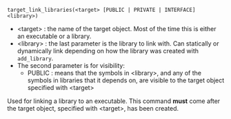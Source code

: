 ```
target_link_libraries(<target> [PUBLIC | PRIVATE | INTERFACE] <library>)
```

* \<target\> : the name of the target object. Most of the time this is either an executable or a library.
* \<library\> : the last parameter is the library to link with. Can statically or dynamically link depending on how the library was created with `add_library`.
* The second parameter is for visibility:
	* PUBLIC : means that the symbols in \<library\>, and any of the symbols in libraries that it depends on, are visible to the target object specified with \<target\>

Used for linking a library to an executable. This command **must** come after the target object, specified with \<target\>, has been created.
